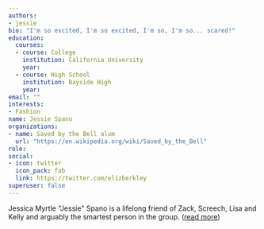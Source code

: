 ```yaml
---
authors:
- jessie
bio: "I'm so excited, I'm so excited, I'm so, I'm so... scared!"
education:
  courses:
  - course: College
    institution: California University
    year: 
  - course: High School
    institution: Bayside High
    year: 
email: ""
interests:
- Fashion
name: Jessie Spano
organizations:
- name: Saved by the Bell alum
  url: "https://en.wikipedia.org/wiki/Saved_by_the_Bell"
role: 
social:
- icon: twitter
  icon_pack: fab
  link: https://twitter.com/elizberkley
superuser: false
---
```


Jessica Myrtle "Jessie" Spano is a lifelong friend of Zack, Screech, Lisa and Kelly and arguably the smartest person in the group.  ([read more](https://savedbythebell.fandom.com/wiki/Jessie_Spano))
